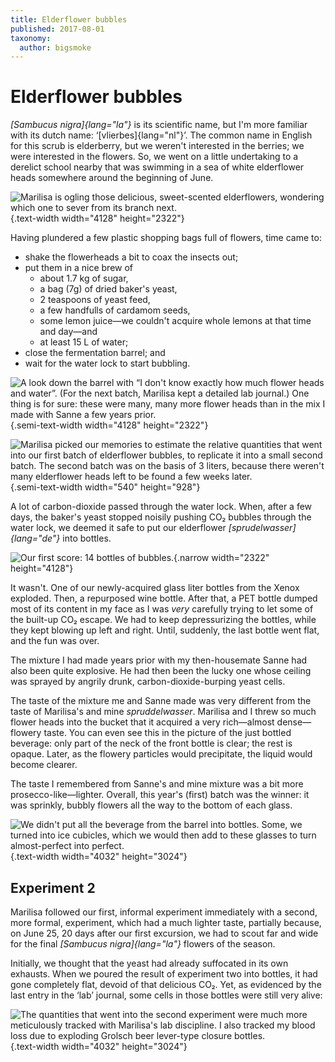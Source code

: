 ```yaml
---
title: Elderflower bubbles
published: 2017-08-01
taxonomy:
  author: bigsmoke
---
```


# Elderflower bubbles

_[Sambucus nigra]{lang="la"}_ is its scientific name, but I'm more familiar with its dutch name: ‘[vlierbes]{lang="nl"}’. The common name in English for this scrub is elderberry, but we weren't interested in the berries; we were interested in the flowers. So, we went on a little undertaking to a derelict school nearby that was swimming in a sea of white elderflower heads somewhere around the beginning of June.

![Marilisa is ogling those delicious, sweet-scented elderflowers, wondering which one to sever from its branch next.](Groningen_2017-06-04_Picking_elder_flowerheads_5.jpg){.text-width width="4128" height="2322"}

Having plundered a few plastic shopping bags full of flowers, time came to:

* shake the flowerheads a bit to coax the insects out;
* put them in a nice brew of
    * about 1.7 kg of sugar,
    * a bag (7g) of dried baker's yeast,
    * 2 teaspoons of yeast feed,
    * a few handfulls of cardamom seeds,
    * some lemon juice—we couldn't acquire whole lemons at that time and day—and
    * at least 15 L of water;
* close the fermentation barrel; and
* wait for the water lock to start bubbling.

![A look down the barrel with “I don't know <del>exactly</del> how much flower heads and water”. (For the next batch, Marilisa kept a detailed lab journal.) One thing is for sure: these were many, many more flower heads than in the mix I made with Sanne a few years prior.](Groningen_2017-06-04_Elder_flower_brew_in_bucket_3.jpg){.semi-text-width width="4128" height="2322"}

![Marilisa picked our memories to estimate the relative quantities that went into our first batch of elderflower bubbles, to replicate it into a small second batch. The second batch was on the basis of 3 liters, because there weren't many elderflower heads left to be found a few weeks later.](Groningen_2017-06-25_Post-hoc_notes_by_Marilisa.jpg){.semi-text-width width="540" height="928"}

A lot of carbon-dioxide passed through the water lock. When, after a few days, the baker's yeast stopped noisily pushing CO₂ bubbles through the water lock, we deemed it safe to put our elderflower _[sprudelwasser]{lang="de"}_ into bottles.

![Our first score: 14 bottles of bubbles.](Groningen_2017-06-08_Elder_flower_bubble_in_bottles_1.jpg){.narrow width="2322" height="4128"}

It wasn't. One of our newly-acquired glass liter bottles from the Xenox exploded. Then, a repurposed wine bottle. After that, a PET bottle dumped most of its content in my face as I was _very_ carefully trying to let some of the built-up CO₂ escape. We had to keep depressurizing the bottles, while they kept blowing up left and right. Until, suddenly, the last bottle went flat, and the fun was over.

The mixture I had made years prior with my then-housemate Sanne had also been quite explosive. He had then been the lucky one whose ceiling was sprayed by angrily drunk, carbon-dioxide-burping yeast cells.

The taste of the mixture me and Sanne made was very different from the taste of Marilisa's and mine _spruddelwasser_. Marilisa and I threw so much flower heads into the bucket that it acquired a very rich—almost dense—flowery taste. You can even see this in the picture of the just bottled beverage: only part of the neck of the front bottle is clear; the rest is opaque. Later, as the flowery particles would precipitate, the liquid would become clearer.

The taste I remembered from Sanne's and mine mixture was a bit more prosecco-like—lighter. Overall, this year's (first) batch was the winner: it was sprinkly, bubbly flowers all the way to the bottom of each glass. 

![We didn't put all the beverage from the barrel into bottles. Some, we turned into ice cubicles, which we would then add to these glasses to turn almost-perfect into perfect.](Groningen_2017-06-17_Elder_flower_bubbles_A.jpg){.text-width width="4032" height="3024"}

## Experiment 2

Marilisa followed our first, informal experiment immediately with a second, more formal, experiment, which had a much lighter taste, partially because, on June 25, 20 days after our first excursion, we had to scout far and wide for the final _[Sambucus nigra]{lang="la"}_ flowers of the season.

Initially, we thought that the yeast had already suffocated in its own exhausts. When we poured the result of experiment two into bottles, it had gone completely flat, devoid of that delicious CO₂. Yet, as evidenced by the last entry in the ‘lab’ journal, some cells in those bottles were still very alive:

![The quantities that went into the second experiment were much more meticulously tracked with Marilisa's lab discipline. I also tracked my blood loss due to exploding Grolsch beer lever-type closure bottles.](Our_lab_journal.jpg){.text-width width="4032" height="3024"}

